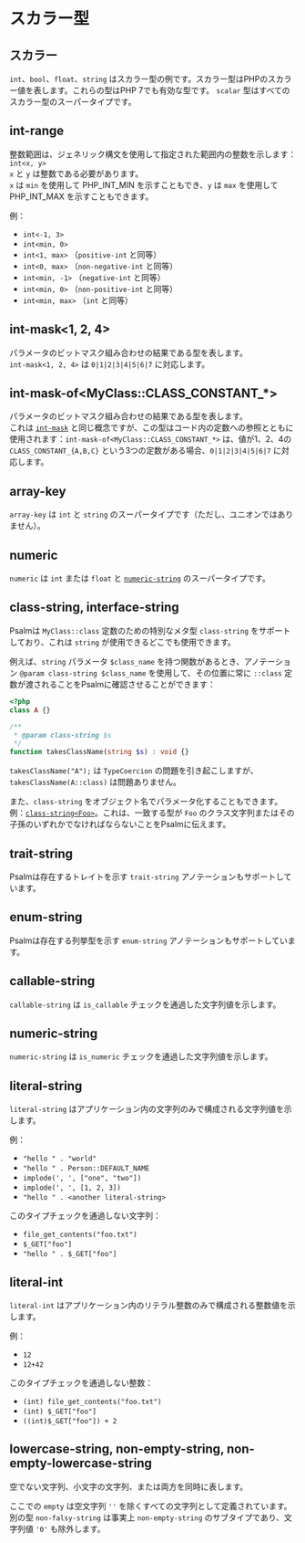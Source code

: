 # スカラー型

## スカラー

`int`、`bool`、`float`、`string` はスカラー型の例です。スカラー型はPHPのスカラー値を表します。これらの型はPHP 7でも有効な型です。
`scalar` 型はすべてのスカラー型のスーパータイプです。

## int-range

整数範囲は、ジェネリック構文を使用して指定された範囲内の整数を示します：`int<x, y>`  
`x` と `y` は整数である必要があります。  
`x` は `min` を使用して PHP_INT_MIN を示すこともでき、`y` は `max` を使用して PHP_INT_MAX を示すこともできます。

例：

* `int<-1, 3>`
* `int<min, 0>`
* `int<1, max>` （`positive-int` と同等）
* `int<0, max>` （`non-negative-int` と同等）
* `int<min, -1>` （`negative-int` と同等）
* `int<min, 0>` （`non-positive-int` と同等）
* `int<min, max>` （`int` と同等）

## int-mask&lt;1, 2, 4&gt;

パラメータのビットマスク組み合わせの結果である型を表します。  
`int-mask<1, 2, 4>` は `0|1|2|3|4|5|6|7` に対応します。

## int-mask-of&lt;MyClass::CLASS_CONSTANT_*&gt;

パラメータのビットマスク組み合わせの結果である型を表します。  
これは [`int-mask`](#int-mask1-2-4) と同じ概念ですが、この型はコード内の定数への参照とともに使用されます：`int-mask-of<MyClass::CLASS_CONSTANT_*>` は、値が1、2、4の `CLASS_CONSTANT_{A,B,C}` という3つの定数がある場合、`0|1|2|3|4|5|6|7` に対応します。

## array-key

`array-key` は `int` と `string` のスーパータイプです（ただし、ユニオンではありません）。

## numeric

`numeric` は `int` または `float` と [`numeric-string`](#numeric-string) のスーパータイプです。

## class-string, interface-string

Psalmは `MyClass::class` 定数のための特別なメタ型 `class-string` をサポートしており、これは `string` が使用できるどこでも使用できます。

例えば、`string` パラメータ `$class_name` を持つ関数があるとき、アノテーション `@param class-string $class_name` を使用して、その位置に常に `::class` 定数が渡されることをPsalmに確認させることができます：

```php
<?php
class A {}

/**
 * @param class-string $s
 */
function takesClassName(string $s) : void {}
```

`takesClassName("A");` は `TypeCoercion` の問題を引き起こしますが、`takesClassName(A::class)` は問題ありません。

また、`class-string` をオブジェクト名でパラメータ化することもできます。例：[`class-string<Foo>`](value_types.md#regular-class-constants)。これは、一致する型が `Foo` のクラス文字列またはその子孫のいずれかでなければならないことをPsalmに伝えます。

## trait-string

Psalmは存在するトレイトを示す `trait-string` アノテーションもサポートしています。

## enum-string

Psalmは存在する列挙型を示す `enum-string` アノテーションもサポートしています。

## callable-string

`callable-string` は `is_callable` チェックを通過した文字列値を示します。

## numeric-string

`numeric-string` は `is_numeric` チェックを通過した文字列値を示します。

## literal-string

`literal-string` はアプリケーション内の文字列のみで構成される文字列値を示します。

例：

- `"hello " . "world"`
- `"hello " . Person::DEFAULT_NAME`
- `implode(', ', ["one", "two"])`
- `implode(', ', [1, 2, 3])`
- `"hello " . <another literal-string>`

このタイプチェックを通過しない文字列：

- `file_get_contents("foo.txt")`
- `$_GET["foo"]`
- `"hello " . $_GET["foo"]`

## literal-int

`literal-int` はアプリケーション内のリテラル整数のみで構成される整数値を示します。

例：

- `12`
- `12+42`

このタイプチェックを通過しない整数：

- `(int) file_get_contents("foo.txt")`
- `(int) $_GET["foo"]`
- `((int)$_GET["foo"]) + 2`

## lowercase-string, non-empty-string, non-empty-lowercase-string

空でない文字列、小文字の文字列、または両方を同時に表します。

ここでの `empty` は空文字列 `''` を除くすべての文字列として定義されています。別の型 `non-falsy-string` は事実上 `non-empty-string` のサブタイプであり、文字列値 `'0'` も除外します。
